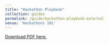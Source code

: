 ```yaml
---
title: "Hackathon Playbook"
collection: guides
permalink: /guide/hackathon-playbook-external
venue: 'Hackathons 101'
---
```

[Download PDF here.](http://eipapa.github.io/hack-research-mmistakes/files/hackathon-playbook-external.pdf)
